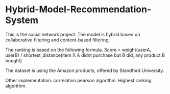 # Hybrid-Model-Recommendation-System
This is the social network project. The model is hybrid based on collaborative filtering and content-based filtering.

The ranking is based on the following formula. 
Score = weight(userA, userB) / shortest_distance(item X A didnt purchase but B did, any product B bought) 

The dataset is using the Amazon products, offered by Standford University. 

Other implementation: correlation pearson algorithm. Highest ranking algorithm.
